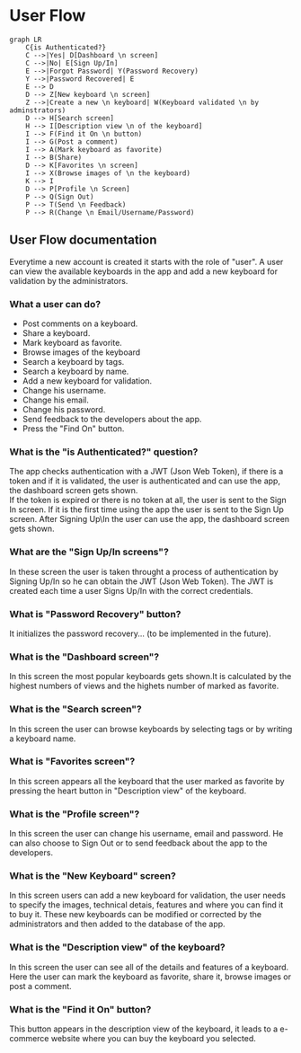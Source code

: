 # User Flow

```mermaid
graph LR
    C{is Authenticated?}
    C -->|Yes| D[Dashboard \n screen]
    C -->|No| E[Sign Up/In]
    E -->|Forgot Password| Y(Password Recovery)
    Y -->|Password Recovered| E
    E --> D
    D --> Z[New keyboard \n screen]
    Z -->|Create a new \n keyboard| W(Keyboard validated \n by adminstrators)
    D --> H[Search screen]
    H --> I[Description view \n of the keyboard]
    I --> F(Find it On \n button)
    I --> G(Post a comment)
    I --> A(Mark keyboard as favorite)
    I --> B(Share)
    D --> K[Favorites \n screen]
    I --> X(Browse images of \n the keyboard)
    K --> I
    D --> P[Profile \n Screen]
    P --> Q(Sign Out)
    P --> T(Send \n Feedback)
    P --> R(Change \n Email/Username/Password)
```

## User Flow documentation
Everytime a new account is created it starts with the role of "user". A user can view the available keyboards in the app and add a new keyboard for validation by the administrators. 

### What a user can do?
* Post comments on a keyboard.
* Share a keyboard.
* Mark keyboard as favorite.
* Browse images of the keyboard
* Search a keyboard by tags.
* Search a keyboard by name.
* Add a new keyboard for validation.
* Change his username.
* Change his email.
* Change his password.
* Send feedback to the developers about the app.
* Press the "Find On" button.

### What is the "is Authenticated?" question?
The app checks authentication with  a JWT (Json Web Token), if there is a token and if it is validated, the user is authenticated and can use the app, the dashboard screen gets shown.
<br>
If the token is expired or there is no token at all, the user is sent to the Sign In screen. If it is the first time using the app the user is sent to the Sign Up screen. After Signing Up\In the user can use the app, the dashboard screen gets shown.

### What are the "Sign Up/In screens"?
In these screen the user is taken throught a process of authentication by Signing Up/In so he can obtain the JWT (Json Web Token). The JWT is created each time a user Signs Up/In with the correct credentials.

### What is "Password Recovery" button?
It initializes the password recovery... (to be implemented in the future).

### What is the "Dashboard screen"?
In this screen the most popular keyboards gets shown.It is calculated by the highest numbers of views and the highets number of marked as favorite.

### What is the "Search screen"?
In this screen the user can browse keyboards by selecting tags or by writing a keyboard name.

### What is "Favorites screen"?
In this screen appears all the keyboard that the user marked as favorite by pressing the heart button in "Description view" of the keyboard.

### What is the "Profile screen"?
In this screen the user can change his username, email and password. He can also choose to Sign Out or to send feedback about the app to the developers.

### What is the "New Keyboard" screen?
In this screen users can add a new keyboard for validation, the user needs to specify the images, technical detais, features and where you can find it to buy it. These new keyboards can be modified or corrected by the administrators and then added to the database of the app. 

### What is the "Description view" of the keyboard?
In this screen the user can see all of the details and features of a keyboard. Here the user can mark the keyboard as favorite, share it, browse images or post a comment.

### What is the "Find it On" button?
This button appears in the description view of the keyboard, it leads to a e-commerce website where you can buy the keyboard you selected.
